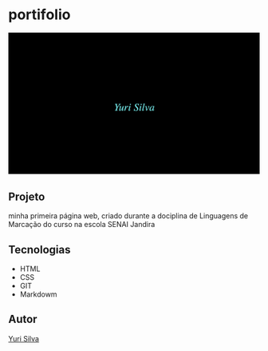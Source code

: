 # portifolio

![](./preview.png)

## Projeto
minha primeira página web, criado durante a dociplina de Linguagens de Marcação do curso na escola SENAI Jandira 

## Tecnologias
* HTML
* CSS
* GIT
* Markdowm

## Autor 
[Yuri Silva](www.linkedin.com)